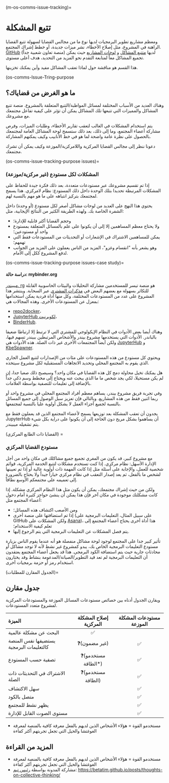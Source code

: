 (m-os-comms-issue-tracking)=
# تتبع المشكلة

ومعظم مشاريع تطوير البرمجيات لديها نوع ما من مجالس القضايا لسهولة تتبع القضايا الراهنة في المشروع، مثل إصلاح الأخطاء، نشر ميزات جديدة، أو خطط إشراك المجتمع. [GitHub](https://github.com) (منصة تعاون شعبية جداً) لديها [متتبع المشاكل](https://guides.github.com/features/issues/) و [لوحات المشاريع](https://help.github.com/en/github/managing-your-work-on-github/about-project-boards) حيث يمكن تجميع المشاكل معاً لمتابعة التقدم نحو المزيد من التحديد، هدف أعلى مستوى.

هذا القسم هو مناقشة حول لماذا تعقب المشاكل مفيد وأين يمكنك تخزينها.

(os-comms-Issue-Tring-purpose
## ما هو الغرض من قضاياك؟

وهناك العديد من الأسباب المختلفة لمسائل المواظبة/التتبع المتعلقة بالمشروع. منصة تتبع المشاكل والمميزات التي تتبعها تلك المشاكل يمكن أن تؤثر على كيفية تفاعل مجتمعك مع مشروعك.

يتم استخدام المشكلات في الغالب لتعقب تقارير الأخطاء، وطلبات الميزات، وفرص مشاركة أعضاء المجتمع، وما إلى ذلك، بعد ذلك ستسمح لوحة المشاكل العامة لمجتمعك بالحصول على نظرة عامة واضحة لما هو في خط الأنابيب وكيف يمكنهم المشاركة.

دعونا ننظر إلى مجالس القضايا المركزية واللامركزية/الموزعة وكيف يمكن أن تشرك مجتمعك.

(os-comms-issue-tracking-purpose issues)=
### المشكلات لكل مستودع (غير مركزية/موزعة)

إذا تم تقسيم مشروعك عبر مستودعات متعددة، بعد ذلك فكرة جيدة للحفاظ على المشكلات المرتبطة تحديدا بتلك الوحدة داخل ذلك المستودع: نظام لامركزي. هذا يسمح لمجتمعك بتركيز انتباهه على ما هو مهم بالنسبة لهم.

يحتوي هذا النهج على العديد من لوحات مشاكل أصغر لكل مستودع (أو وحدة) داخل الشفرة الخاصة بك. ولهذه الطريقة الكثير من النتائج الإيجابية، مثل:

- وحجم القضايا أكثر قابلية للإدارة؛
- ولا يحتاج معظم المساهمين إلا إلى أن يكونوا على علم بالمسائل المتعلقة بمستودع واحد أو مستودعين؛
- يمكن للمساهمين الاشتراك في الإشعارات أو التحديثات من المستودعات فقط التي تهمهم؛
- وهو يشعر بأنه "انقسام وغزو"، المزيد من الناس يعملون على المزيد من الجوانب لدفع المشروع ككل إلى الأمام.

(os-comms-issue-tracking-purpose issues-case study)=
#### دراسة حالة: mybinder.org

[ميبيندر. rg](https://mybinder.org) هو منصة تيسر للمستخدمين مشاركة التحليلات والبيئات الحاسوبية القابلة للتكاثر بسهولة مع بعضهم البعض في [مذكرات المشتري](https://jupyter-notebook.readthedocs.io/en/stable/) عبر السحابة. وينتشر هذا المشروع على عدد من المستودعات المختلفة، وكل منها أداة فردية يمكن استخدامها بمعزل عن المستودعات الأخرى. وهذه المجالات هي:

- [repo2docker](https://github.com/jupyter/repo2docker)،
- [JupyterHub لكوبرنيت](https://github.com/jupyterhub/zero-to-jupyterhub-k8s)،
- [BinderHub](https://github.com/jupyterhub/binderhub).

وهناك أيضا بعض الأدوات في النظام الإيكولوجي للمشتري التي لا ترتبط إلا ارتباطا ضعيفا بالباندر. الأدوات التي يستخدمها مشروع بيندر والأشخاص المرتبطين ببيندر تسهم فيها، ولكن أيضاً المجتمعات الأخرى غير ذات الصلة. هذه الأدوات هي [JupyterHub](https://github.com/jupyterhub/jupyterhub) و [KbeSpawner](https://github.com/jupyterhub/kubespawner).

ويحتوي كل مستودع من هذه المستودعات على مئات من الإصدارات لتتبع العمل الجاري الذي يقوم به المجتمع المحلي وتحديد الاتجاهات المستقبلية لكل مشروع سيتخذه.

هل يمكنك تخيل محاولة دمج كل هذه القضايا في مكان واحد؟ وسيصبح ذلك صعبا جدا، إن لم يكن مستحيلا، لكي يجد شخص ما ما الذي يبحث عنه ويحتاج إلى مخطط وسم ذكي جداً بالإضافة إلى تعليمات للتصفية بواسطة العلامات.

وفي تجربة فريق مشروع بيندر، يساهم معظم أفراد المجتمع المحلي في مشروع واحد أو ربما اثنين فقط من هذه المشاريع. وبالتالي فإن تعزيز سبل الوصول إلى جميع المسائل بالنسبة لجميع أجزاء العمل لا يشكل أولوية عليا بالنسبة لمجتمعها.

يجدون أن تعقب المشكلة بعد توزيعها يسمح لأعضاء المجتمع الذين قد يعملون فقط مع JupyterHub أن يساهموا بشكل مريح دون الحاجة إلى أن يكونوا على دراية بكل شيء يتم تشغيله
ميبيندر.</p> 

(القضايا ذات الطابع المركزي) =


### مستودع القضايا المركزي

مع مشروع كبير، قد يكون من المغري تجميع جميع مشاكلك في مكان واحد من أجل الإدارة الأسهل: نظام مركزي. إذا كنت تستخدم مشكلات لتتبع الخدمة المركزية، قوائم شخصية للعمل، والإجابة على أسئلة مثل إذا كانت المهمة ذات أولوية عالية أو إذا تم تعيينها لشخص ما بالفعل، ثم يعد إصدار التعقب في نظام مركزي خياراً جيداً ولا يحتاج بالضرورة إلى تعميمه على مجتمعكم الأوسع نطاقاً.

ولكن من حيث إشراك مجتمعك، يمكن أن يكون مثل هذا النظام المركزي مشكلة. إذا كانت مشكلتك موجودة في مكان آخر فإن هذا يمكن أن ينشئ حواجز كثيرة أمام دخول أعضاء المجتمع مثل:

- ومن الأصعب اكتشاف هذه المسائل؛
- إذا تم استضافتها على منصة أخرى (على سبيل المثال، التعليمات البرمجية على GitHub ولكن المشكلات على [Asana](https://asana.com/))، هذا أداة أخرى يحتاج أعضاء المجتمع إلى تعلم كيفية الاستخدام؛
- يتم فصل المشكلات عن التعليمات البرمجية التي يتم الرجوع إليها.

تأثير كبير جدا على المجتمع لوجود لوحة مشاكل منفصلة هو أنه عندما يقوم الناس بزيارة مستودع التعليمات البرمجية الخاص بك، يبدو كمشروع غير نشط لأنه لا توجد مشاكل أو محادثات جارية حيث يتم استضافة الكود البرمجي. هذا قد يجعل أعضاء المجتمع يعتقدون أن التعليمات البرمجية لم تعد قيد التطوير/الصيانة/المدعومة بنشاط وقد يختارون استخدام رمز أو حزمة برمجيات أخرى.

(الجدول المقارن للمطلبات)=


## جدول مقارن

ويقارن الجدول أدناه بين خصائص مستودعات المسائل الموزعة والمستودعات المركزية لمشروع متعدد المستودعات.

| الميزة                                  | إصلاح المشكلة المركزية | مستودعات المشكلة الموزعة |
|:--------------------------------------- |:----------------------:|:------------------------:|
| البحث عن مشكلة عالمية                   |           ✅            |                          |
| يستضيفها نفس المنصة كالتعليمات البرمجية |      ❓(غير مضمون)      |            ✅             |
| تصفية حسب المستودع                      |   ❓(مستخدمو الطاقة*)   |            ✅             |
| الاشتراك في التحديثات ذات الصلة         |   ❓(مستخدمو الطاقة)    |            ✅             |
| سهل الاكتشاف                            |                        |            ✅             |
| متصل بالكود                             |                        |            ✅             |
| يظهر نشط للمجتمع                        |                        |            ✅             |
| مستوى الصوت القابل للإدارة              |                        |            ✅             |


* مستخدمو القوة = هؤلاء الأشخاص الذين لديهم بالفعل معرفة كافية بالمنصة لمعرفة الغوغتشا والحيل التي تجعل تجربتهم أكثر كفاءة



## المزيد من القراءة

- مستخدمو القوة = هؤلاء الأشخاص الذين لديهم بالفعل معرفة كافية بالمنصة لمعرفة الغوغتشا والحيل التي تجعل تجربتهم أكثر كفاءة
- مشاركة المدونة بواسطة [رئيس تيم](https://github.com/betatim):  <https://betatim.github.io/posts/thoughts-on-collective-thinking/>
